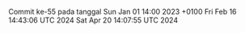 Commit ke-55 pada tanggal Sun Jan 01 14:00 2023 +0100
Fri Feb 16 14:43:06 UTC 2024
Sat Apr 20 14:07:55 UTC 2024
